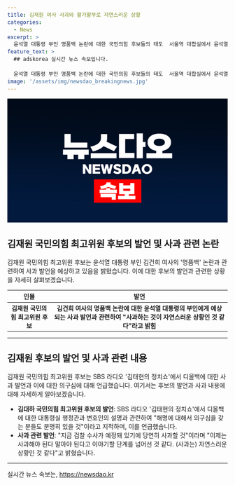 ```yaml
---
title: 김재원 여사 사과와 왈가왈부로 자연스러운 상황
categories:
  - News
excerpt: >
  윤석열 대통령 부인 명품백 논란에 대한 국민의힘 후보들의 태도  서울역 대합실에서 윤석열 대통령의 신년 대담 방송을 시청한 시민들의 모습. 김재원 국민의힘 최고위원 후보는 윤석열 대통령 부인의 명품백 논란과 관련해 사과할 것으로 예상되며, 당대표 후보들 또한 김건희 여사에 대한 검찰 수사 필요성을 강조하며 사과가 불가피하다고 밝혔다.
feature_text: >
  ## adskorea 실시간 뉴스 속보입니다.

  윤석열 대통령 부인 명품백 논란에 대한 국민의힘 후보들의 태도  서울역 대합실에서 윤석열 대통령의 신년 대담 방송을 시청한 시민들의 모습. 김재원 국민의힘 최고위원 후보는 윤석열 대통령 부인의 명품백 논란과 관련해 사과할 것으로 예상되며, 당대표 후보들 또한 김건희 여사에 대한 검찰 수사 필요성을 강조하며 사과가 불가피하다고 밝혔다.
image: '/assets/img/newsdao_breakingnews.jpg'
---
```


<p><img src="/assets/img/newsdao_breakingnews.jpg" alt="adskorea 속보" /></p>

<h2 data-ke-size="size26">김재원 국민의힘 최고위원 후보의 발언 및 사과 관련 논란</h2>

<p data-ke-size="size16">김재원 국민의힘 최고위원 후보는 윤석열 대통령 부인 김건희 여사의 '명품백' 논란과 관련하여 사과 발언을 예상하고 있음을 밝혔습니다. 이에 대한 후보의 발언과 관련한 상황을 자세히 살펴보겠습니다.</p>

<table>
<thead>
<tr>
<th style="text-align: center; height: 17px;"><b>인물</b></th>
<th style="text-align: center; height: 17px;"><b>발언</b></th>
</tr>
</thead>
<tbody>
<tr>
<td style="text-align: center; height: 17px;"><b>김재원 국민의힘 최고위원 후보</b></td>
<td style="text-align: center; height: 17px;"><b>김건희 여사의 명품백 논란에 대한 윤석열 대통령의 부인에게 예상되는 사과 발언과 관련하여 "사과하는 것이 자연스러운 상황인 것 같다"라고 밝힘</b></td>
</tr>
</tbody>
</table>

<hr>

<h2 data-ke-size="size26">김재원 후보의 발언 및 사과 관련 내용</h2>

<p data-ke-size="size16">김재원 국민의힘 최고위원 후보는 SBS 라디오 '김태현의 정치쇼'에서 디올백에 대한 사과 발언과 이에 대한 의구심에 대해 언급했습니다. 여기서는 후보의 발언과 사과 내용에 대해 자세하게 알아보겠습니다.</p>

<ul>
<li><b>김대하 국민의힘 최고위원 후보의 발언</b>: SBS 라디오 '김태현의 정치쇼'에서 디올백에 대한 대통령실 행정관과 변호인의 설명과 관련하여 "해명에 대해서 의구심을 갖는 분들도 분명히 있을 것"이라고 지적하며, 이를 언급했습니다.</li>
<li><b>사과 관련 발언</b>: "지금 검찰 수사가 예정돼 있기에 당연히 사과할 것"이라며 "이제는 사과해야 된다 말아야 된다고 이야기할 단계를 넘어선 것 같다. (사과는) 자연스러운 상황인 것 같다"고 밝혔습니다.</li>
</ul>

<hr>
실시간 뉴스 속보는, <a href="https://newsdao.kr" rel="dofollow">https://newsdao.kr</a>


